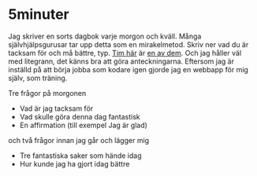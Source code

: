 # 5minuter

Jag skriver en sorts dagbok varje morgon och kväll. Många självhjälpsgurusar tar upp detta som en mirakelmetod. Skriv ner vad du är tacksam för och må bättre, typ. [Tim här](https://tim.blog/2015/01/15/morning-pages/) är [en av dem](https://www.intelligentchange.com/blogs/read/how-tim-ferriss-uses-the-five-minute-journal-6-tips-for-new-journalers). Och jag håller väl med litegrann, det känns bra att göra anteckningarna. Eftersom jag är inställd på att börja jobba som kodare igen gjorde jag en webbapp för mig själv, som träning.

Tre frågor på morgonen

* Vad är jag tacksam för
* Vad skulle göra denna dag fantastisk
* En affirmation (till exempel Jag är glad)

och två frågor innan jag går och lägger mig

* Tre fantastiska saker som hände idag
* Hur kunde jag ha gjort idag bättre
